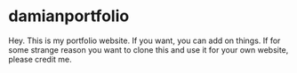 # damianportfolio

Hey. This is my portfolio website. If you want, you can add on things. If for some strange reason you want to clone this and use it for your own website, please credit me.

